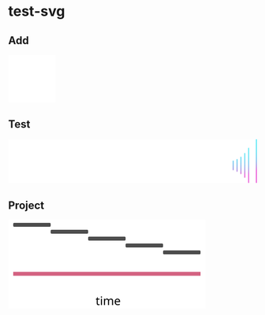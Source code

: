 # test-svg

## Add
<img src="./add.svg">

## Test
<img src="./test.svg">

## Project
<img src="./project.svg">
